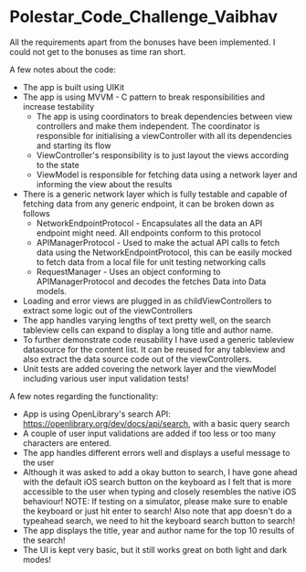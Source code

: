 # Polestar_Code_Challenge_Vaibhav

All the requirements apart from the bonuses have been implemented. I could not get to the bonuses as time ran short.


A few notes about the code:
- The app is built using UIKit
- The app is using MVVM - C pattern to break responsibilities and increase testability
    - The app is using coordinators to break dependencies between view controllers and make them independent. The coordinator is
      responsible for initialising a viewController with all its dependencies and starting its flow
    - ViewController's responsibility is to just layout the views according to the state
    - ViewModel is responsible for fetching data using a network layer and informing the view about the results
- There is a generic network layer which is fully testable and capable of fetching data from any generic endpoint, it can be broken down as follows
    - NetworkEndpointProtocol - Encapsulates all the data an API endpoint might need. All endpoints conform to this protocol
    - APIManagerProtocol - Used to make the actual API calls to fetch data using the NetworkEndpointProtocol, this can be easily
      mocked to fetch data from a local file for unit testing networking calls
    - RequestManager - Uses an object conforming to APIManagerProtocol and decodes the fetches Data into Data models.
- Loading and error views are plugged in as childViewControllers to extract some logic out of the viewControllers
- The app handles varying lengths of text pretty well, on the search tableview cells can expand to display a long title and author name.
- To further demonstrate code reusability I have used a generic tableview datasource for the content list. It can be reused for any tableview and also extract the data source code out of the viewControllers.
- Unit tests are added covering the network layer and the viewModel including various user input validation tests!

A few notes regarding the functionality:
- App is using OpenLibrary's search API: https://openlibrary.org/dev/docs/api/search, with a basic query search
- A couple of user input validations are added if too less or too many characters are entered.
- The app handles different errors well and displays a useful message to the user
- Although it was asked to add a okay button to search, I have gone ahead with the default iOS search button on the keyboard as I felt that is more accessible to the user when typing and closely resembles the native iOS behaviour!
NOTE: If testing on a simulator, please make sure to enable the keyboard or just hit enter to search! Also note that app doesn't do a typeahead search, we need to hit the keyboard search button to search!
- The app displays the title, year and author name for the top 10 results of the search!
- The UI is kept very basic, but it still works great on both light and dark modes!

